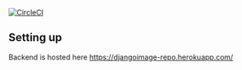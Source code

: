 [![CircleCI](https://circleci.com/gh/circleci/circleci-docs.svg?style=shield)](https://circleci.com/gh/gabbyprecious/image-repository)


## Setting up 

Backend is hosted here https://djangoimage-repo.herokuapp.com/